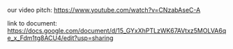 our video pitch: https://www.youtube.com/watch?v=CNzabAseC-A

link to document: https://docs.google.com/document/d/15_GYxXhPTLzWK67AVtxz5MOLVA6qe_x_Fdm1tg8ACU4/edit?usp=sharing
